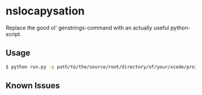 nslocapysation
============

Replace the good ol' genstrings-command with an actually useful python-script.

Usage
---

```sh
$ python run.py -p path/to/the/source/root/directory/of/your/xcode/project
```

Known Issues
---